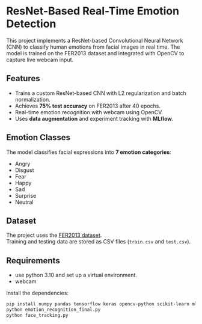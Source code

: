 # ResNet-Based Real-Time Emotion Detection

This project implements a ResNet-based Convolutional Neural Network (CNN) to classify human emotions from facial images in real time. The model is trained on the FER2013 dataset and integrated with OpenCV to capture live webcam input.

## Features
- Trains a custom ResNet-based CNN with L2 regularization and batch normalization.
- Achieves **75% test accuracy** on FER2013 after 40 epochs.
- Real-time emotion recognition with webcam using OpenCV.
- Uses **data augmentation** and experiment tracking with **MLflow**.

## Emotion Classes
The model classifies facial expressions into **7 emotion categories**:

- Angry  
- Disgust  
- Fear  
- Happy  
- Sad  
- Surprise  
- Neutral  

 

## Dataset
The project uses the [FER2013 dataset](https://www.kaggle.com/datasets/msambare/fer2013).  
Training and testing data are stored as CSV files (`train.csv` and `test.csv`).

## Requirements
- use python 3.10 and set up a virtual environment.
- webcam

Install the dependencies:
```bash
pip install numpy pandas tensorflow keras opencv-python scikit-learn mlflow
python emotion_recognition_final.py 
python face_tracking.py

